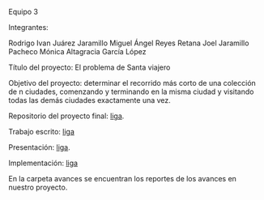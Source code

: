 Equipo 3

Integrantes:

Rodrigo Ivan Juárez Jaramillo
Miguel Ángel Reyes Retana
Joel Jaramillo Pacheco
Mónica Altagracia García López

Título del proyecto: El problema de Santa viajero

Objetivo del proyecto: determinar el recorrido más corto de una colección de n ciudades, comenzando y terminando en la misma ciudad y visitando todas las demás ciudades exactamente una vez.

Repositorio del proyecto final: [liga](https://github.com/mogarcia62/Proyecto-final-equipo3-meo-2021).

Trabajo escrito: [liga](https://github.com/mogarcia62/Proyecto-final-equipo3-meo-2021/blob/main/Proyecto_final.pdf)

Presentación: [liga](https://github.com/mogarcia62/Proyecto-final-equipo3-meo-2021).

Implementación: [liga](https://github.com/mogarcia62/Proyecto-final-equipo3-meo-2021/blob/main/MNO_proyecto_final__equipo3.ipynb)

En la carpeta avances se encuentran los reportes de los avances en nuestro proyecto.
